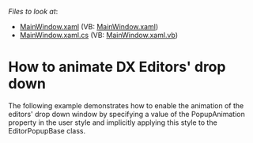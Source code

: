 <!-- default file list -->
*Files to look at*:

* [MainWindow.xaml](./CS/AnimatedDropDown/MainWindow.xaml) (VB: [MainWindow.xaml](./VB/AnimatedDropDown/MainWindow.xaml))
* [MainWindow.xaml.cs](./CS/AnimatedDropDown/MainWindow.xaml.cs) (VB: [MainWindow.xaml.vb](./VB/AnimatedDropDown/MainWindow.xaml.vb))
<!-- default file list end -->
# How to animate DX Editors' drop down


<p>The following example demonstrates how to enable the animation of the editors' drop down window by specifying a value of the PopupAnimation property in the user style and implicitly applying this style to the EditorPopupBase class.</p>

<br/>


